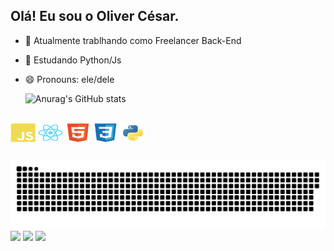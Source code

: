## Olá! Eu sou o Oliver César.

- 🔭 Atualmente trablhando como Freelancer Back-End
- 🌱 Estudando Python/Js
- 😄 Pronouns: ele/dele


  ![Anurag's GitHub stats](https://github-readme-stats.vercel.app/api?username=olivercz1&show_icons=true&theme=radical)


<div style="display: inline_block"><br>
  <img align="center" alt="Rafa-Js" height="30" width="40" src="https://raw.githubusercontent.com/devicons/devicon/master/icons/javascript/javascript-plain.svg">
  <img align="center" alt="Rafa-React" height="30" width="40" src="https://raw.githubusercontent.com/devicons/devicon/master/icons/react/react-original.svg">
  <img align="center" alt="Rafa-HTML" height="30" width="40" src="https://raw.githubusercontent.com/devicons/devicon/master/icons/html5/html5-original.svg">
  <img align="center" alt="Rafa-CSS" height="30" width="40" src="https://raw.githubusercontent.com/devicons/devicon/master/icons/css3/css3-original.svg">
  <img align="center" alt="Rafa-Python" height="30" width="40" src="https://raw.githubusercontent.com/devicons/devicon/master/icons/python/python-original.svg">
</div>

  ##

  
 <picture>
  <source media="(prefers-color-scheme: dark)" srcset="https://raw.githubusercontent.com/olivercz1/olivercz1/output/github-contribution-grid-snake-dark.svg">
  <source media="(prefers-color-scheme: light)" srcset="https://raw.githubusercontent.com/olivercz1/olivercz1/output/github-contribution-grid-snake.svg">
  <img alt="github contribution grid snake animation" src="https://raw.githubusercontent.com/olivercz1/olivercz1/output/github-contribution-grid-snake.svg">
</picture>


<div> 
  <a href="https://www.instagram.com/olivercesar1/" target="_blank"><img src="https://img.shields.io/badge/-Instagram-%23E4405F?style=for-the-badge&logo=instagram&logoColor=white" target="_blank"></a>
  <a href = "mailto:oliverceo2023@gmail.com"><img src="https://img.shields.io/badge/-Gmail-%23333?style=for-the-badge&logo=gmail&logoColor=white" target="_blank"></a>
  <a href="https://www.linkedin.com/in/oliver-c%C3%A9sar-b060042b2/" target="_blank"><img src="https://img.shields.io/badge/-LinkedIn-%230077B5?style=for-the-badge&logo=linkedin&logoColor=white" target="_blank"></a> 
  
</div>



